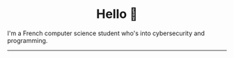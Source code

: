 <h1 align="center">
  Hello 👋
</h1>

I'm a French computer science student who's into cybersecurity and programming.

---
